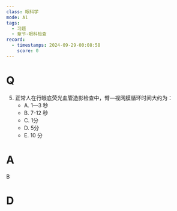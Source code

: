 ```yaml
---
class: 眼科学
mode: A1
tags:
  - 习题
  - 章节-眼科检查
record:
  - timestamps: 2024-09-29-00:08:58
    score: 0
---
```


# Q
5. 正常人在行眼底荧光血管造影检查中，臂—视网膜循环时间大约为：
   - A. 1—3 秒
   - B. 7-12 秒
   - C. 1分
   - D. 5分
   - E. 10 分
# A
B
# D
